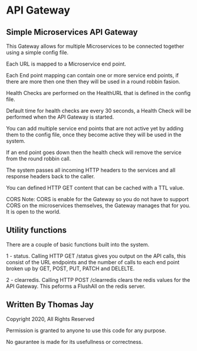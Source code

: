 # API Gateway

## Simple Microservices API Gateway

This Gateway allows for multiple Microservices to be connected together using a simple config file.

Each URL is mapped to a Microservice end point.

Each End point mapping can contain one or more service end points, if there are more then one then they will be used in a round robbin fasion.

Health Checks are performed on the HealthURL that is defined in the config file.

Default time for health checks are every 30 seconds, a Health Check will be performed when the API Gateway is started.

You can add multiple service end points that are not active yet by adding them to the config file, once they become active they will be used in the system.

If an end point goes down then the health check will remove the service from the round robbin call.

The system passes all incoming HTTP headers to the services and all response headers back to the caller.

You can defined HTTP GET content that can be cached with a TTL value.

CORS Note: CORS is enable for the Gateway so you do not have to support CORS on the microservices themselves, the Gateway manages that for you. It is open to the world.

## Utility functions

There are a couple of basic functions built into the system.

1 - status. Calling HTTP GET /status gives you output on the API calls, this consist of the URL endpoints and the number of calls to each end point broken up by GET, POST, PUT, PATCH and DELELTE.

2 - clearredis. Calling HTTP POST /clearredis clears the redis values for the API Gateway. This peforms a FlushAll on the redis server.

## Written By Thomas Jay

Copyright 2020, All Rights Reserved

Permission is granted to anyone to use this code for any purpose.

No gaurantee is made for its usefullness or correctness.
